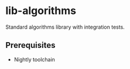 # lib-algorithms

Standard algorithms library with integration tests.

## Prerequisites

- Nightly toolchain
